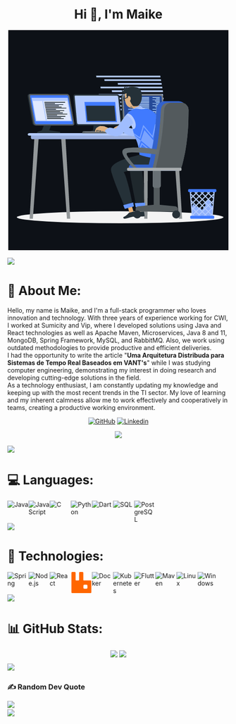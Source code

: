 <h1 align="center">Hi 👋, I'm Maike</h1>
<p align="center"><img src="animation.gif" width="500" alt="animation.gif"></p>
<img src="https://user-images.githubusercontent.com/73097560/115834477-dbab4500-a447-11eb-908a-139a6edaec5c.gif">

# 💫 About Me:
Hello, my name is Maike, and I'm a full-stack programmer who loves innovation and technology. With three years of experience working for CWI, I worked at Sumicity and Vip, where I developed solutions using Java and React technologies as well as Apache Maven, Microservices, Java 8 and 11, MongoDB, Spring Framework, MySQL, and RabbitMQ. Also, we work using outdated methodologies to provide productive and efficient deliveries.
<br>
I had the opportunity to write the article "<b>Uma Arquitetura Distribuda para Sistemas de Tempo Real Baseados em VANT's</b>" while I was studying computer engineering, demonstrating my interest in doing research and developing cutting-edge solutions in the field.
<br>
As a technology enthusiast, I am constantly updating my knowledge and keeping up with the most recent trends in the TI sector. My love of learning and my inherent calmness allow me to work effectively and cooperatively in teams, creating a productive working environment.

<div align="center">
  
[![GitHub](https://img.shields.io/badge/Github-100000?style=for-the-badge&logo=github&logoColor=white)](https://github.com/maikefb)
[![Linkedin](https://img.shields.io/badge/Linkedin-0077B5?style=for-the-badge&logo=linkedin&logoColor=white)](https://www.linkedin.com/in/maikefb)
</div>
<div align="center">

![](https://komarev.com/ghpvc/?username=maikefb&color=447ff7&label=Visitor+count)
</div>
<img src="https://user-images.githubusercontent.com/73097560/115834477-dbab4500-a447-11eb-908a-139a6edaec5c.gif">

# 💻 Languages:

<img align="left"  width="48px" alt="Java" src="https://cdn.jsdelivr.net/gh/devicons/devicon/icons/java/java-original.svg"/>
<img align="left"  width="48px" alt="JavaScript" src="https://cdn.jsdelivr.net/gh/devicons/devicon/icons/javascript/javascript-original.svg"/>
<img align="left"  width="48px" alt="C" src="https://cdn.jsdelivr.net/gh/devicons/devicon/icons/c/c-line.svg"/>
<img align="left"  width="48px" alt="Python" src="https://cdn.jsdelivr.net/gh/devicons/devicon/icons/python/python-original.svg"/>
<img align="left"  width="48px" alt="Dart" src="https://cdn.jsdelivr.net/gh/devicons/devicon/icons/dart/dart-original.svg"/>
<img align="left"  width="48px" alt="SQL" src="https://cdn.jsdelivr.net/gh/devicons/devicon/icons/mysql/mysql-original.svg"/>
<img align="left"  width="48px" alt="PostgreSQL" src="https://cdn.jsdelivr.net/gh/devicons/devicon/icons/postgresql/postgresql-original.svg"/>
<br>
<br>
<br>
<img src="https://user-images.githubusercontent.com/73097560/115834477-dbab4500-a447-11eb-908a-139a6edaec5c.gif">

# 🧰 Technologies:

<img align="left"  width="48px" alt="Spring" src="https://cdn.jsdelivr.net/gh/devicons/devicon/icons/spring/spring-original.svg"/>
<img align="left"  width="48px" alt="Node.js" src="https://cdn.jsdelivr.net/gh/devicons/devicon/icons/nodejs/nodejs-original.svg"/>
<img align="left"  width="48px" alt="React" src="https://cdn.jsdelivr.net/gh/devicons/devicon/icons/react/react-original.svg"/>
<img align="left"  width="48px" alt="RabbitMQ" src="rabbitmq-logo.svg"/>
<img align="left"  width="48px" alt="Docker" src="https://cdn.jsdelivr.net/gh/devicons/devicon/icons/docker/docker-original.svg"/>
<img align="left"  width="48px" alt="Kubernetes" src="https://cdn.jsdelivr.net/gh/devicons/devicon/icons/kubernetes/kubernetes-plain.svg"/>
<img align="left"  width="48px" alt="Flutter" src="https://cdn.jsdelivr.net/gh/devicons/devicon/icons/flutter/flutter-original.svg"/>
<img align="left"  width="48px" alt="Maven" src="https://cdn.jsdelivr.net/gh/devicons/devicon/icons/apache/apache-original.svg"/>
<img align="left"  width="48px" alt="Linux" src="https://cdn.jsdelivr.net/gh/devicons/devicon/icons/linux/linux-original.svg"/>
<img align="left"  width="48px" alt="Windows" src="https://cdn.jsdelivr.net/gh/devicons/devicon/icons/windows8/windows8-original.svg"/>
<br>
<br>
<br>
<img src="https://user-images.githubusercontent.com/73097560/115834477-dbab4500-a447-11eb-908a-139a6edaec5c.gif">

# 📊 GitHub Stats:

<p align="center">
  
<img align="center" src="https://github-readme-stats.vercel.app/api?username=maikefb&hide_title=true&show_icons=true&theme=shadow_blue&hide_border=false&include_all_commits=true&count_private=true" />
<img align="center" src="https://github-readme-stats.vercel.app/api/top-langs/?username=maikefb&show_icons=true&theme=shadow_blue&hide_border=false&include_all_commits=true&count_private=true&layout=compact" />
</p>

<img src="https://user-images.githubusercontent.com/73097560/115834477-dbab4500-a447-11eb-908a-139a6edaec5c.gif">


### ✍️ Random Dev Quote
![](https://quotes-github-readme.vercel.app/api?type=horizontal&theme=radical)
<br>
<img src="https://user-images.githubusercontent.com/73097560/115834477-dbab4500-a447-11eb-908a-139a6edaec5c.gif">
